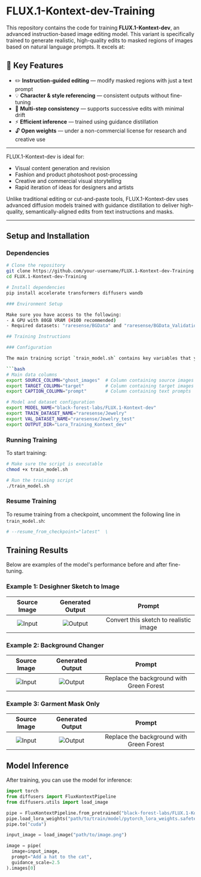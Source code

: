 # FLUX.1-Kontext-dev-Training

This repository contains the code for training **FLUX.1-Kontext-dev**, an advanced instruction-based image editing model. This variant is specifically trained to generate realistic, high-quality edits to masked regions of images based on natural language prompts. It excels at:

## 🧠 Key Features

- ✏️ **Instruction-guided editing** — modify masked regions with just a text prompt  
- 💡 **Character & style referencing** — consistent outputs without fine-tuning  
- 🔁 **Multi-step consistency** — supports successive edits with minimal drift  
- ⚡ **Efficient inference** — trained using guidance distillation  
- 🔓 **Open weights** — under a non-commercial license for research and creative use

---

FLUX.1-Kontext-dev is ideal for:

- Visual content generation and revision  
- Fashion and product photoshoot post-processing  
- Creative and commercial visual storytelling  
- Rapid iteration of ideas for designers and artists

Unlike traditional editing or cut-and-paste tools, FLUX.1-Kontext-dev uses advanced diffusion models trained with guidance distillation to deliver high-quality, semantically-aligned edits from text instructions and masks.

---

## Setup and Installation

### Dependencies

```bash
# Clone the repository
git clone https://github.com/your-username/FLUX.1-Kontext-dev-Training.git
cd FLUX.1-Kontext-dev-Training

# Install dependencies
pip install accelerate transformers diffusers wandb

### Environment Setup

Make sure you have access to the following:
- A GPU with 80GB VRAM (H100 recommended)
- Required datasets: "raresense/BGData" and "raresense/BGData_Validation" available on Hugging Face

## Training Instructions

### Configuration

The main training script `train_model.sh` contains key variables that you can modify:

```bash
# Main data columns
export SOURCE_COLUMN="ghost_images"  # Column containing source images
export TARGET_COLUMN="target"        # Column containing target images
export CAPTION_COLUMN="prompt"       # Column containing text prompts

# Model and dataset configuration
export MODEL_NAME="black-forest-labs/FLUX.1-Kontext-dev"
export TRAIN_DATASET_NAME="raresense/Jewelry"
export VAL_DATASET_NAME="raresense/Jewelry_test"
export OUTPUT_DIR="Lora_Training_Kontext_dev"
```

### Running Training

To start training:

```bash
# Make sure the script is executable
chmod +x train_model.sh

# Run the training script
./train_model.sh
```

### Resume Training

To resume training from a checkpoint, uncomment the following line in `train_model.sh`:

```bash
# --resume_from_checkpoint="latest"  \
```

## Training Results

Below are examples of the model's performance before and after fine-tuning.

### Example 1: Desighner Sketch to Image

| Source Image | Generated Output | Prompt |
|:------------:|:---------------------:|:----------------:|
| ![Input](images/my-diagram.png) | ![Output](images/my-diagram.png) | Convert this sketch to realistic image |

### Example 2: Background Changer

| Source Image | Generated Output | Prompt |
|:------------:|:---------------------:|:----------------:|
| ![Input](images/my-diagram.png) | ![Output](images/my-diagram.png) | Replace the background with Green Forest |

### Example 3: Garment Mask Only

| Source Image | Generated Output | Prompt |
|:------------:|:---------------------:|:----------------:|
| ![Input](images/my-diagram.png) | ![Output](images/my-diagram.png) | Replace the background with Green Forest |

## Model Inference

After training, you can use the model for inference:

```python
import torch
from diffusers import FluxKontextPipeline
from diffusers.utils import load_image

pipe = FluxKontextPipeline.from_pretrained("black-forest-labs/FLUX.1-Kontext-dev", torch_dtype=torch.bfloat16)
pipe.load_lora_weights("path/to/train/model/pytorch_lora_weights.safetensors")
pipe.to("cuda")

input_image = load_image("path/to/image.png")

image = pipe(
  image=input_image,
  prompt="Add a hat to the cat",
  guidance_scale=2.5
).images[0]
